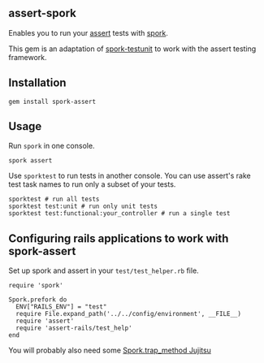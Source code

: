 assert-spork
------------

Enables you to run your [assert](https://github.com/teaminsight/assert) tests with [spork](https://github.com/timcharper/spork).

This gem is an adaptation of [spork-testunit](https://github.com/timcharper/spork-testunit) to work with the assert testing framework.

Installation
------------

`gem install spork-assert`


Usage
-----

Run `spork` in one console.

`spork assert`

Use `sporktest` to run tests in another console. You can use assert's
rake test task names to run only a subset of your tests.

```
sporktest # run all tests
sporktest test:unit # run only unit tests
sporktest test:functional:your_controller # run a single test
```

Configuring rails applications to work with spork-assert
--------------------------------------------------------

Set up spork and assert in your `test/test_helper.rb` file.

```
require 'spork'

Spork.prefork do
  ENV["RAILS_ENV"] = "test"
  require File.expand_path('../../config/environment', __FILE__)
  require 'assert'
  require 'assert-rails/test_help'
end
```

You will probably also need some [Spork.trap_method Jujitsu](https://github.com/timcharper/spork/wiki/Spork.trap_method-Jujutsu)
